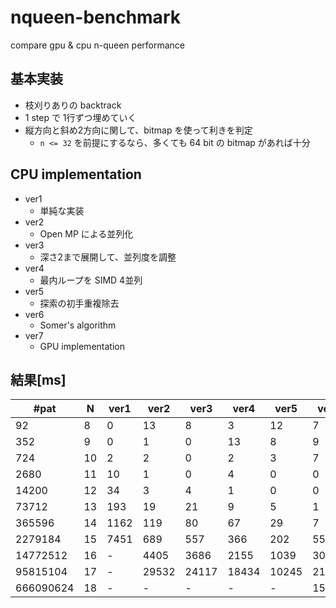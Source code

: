 # nqueen-benchmark

compare gpu & cpu n-queen performance

## 基本実装

* 枝刈りありの backtrack
* 1 step で 1行ずつ埋めていく
* 縦方向と斜め2方向に関して、bitmap を使って利きを判定
    * `n <= 32` を前提にするなら、多くても 64 bit の bitmap があれば十分

## CPU implementation

* ver1
  * 単純な実装  
* ver2
  * Open MP による並列化  
* ver3
  * 深さ2まで展開して、並列度を調整  
* ver4
  * 最内ループを SIMD 4並列
* ver5
  * 探索の初手重複除去  
* ver6
  * Somer's algorithm  
* ver7
  * GPU implementation

## 結果[ms]

| #pat      | N   | ver1 | ver2  | ver3  | ver4  | ver5  | ver6  | ver 7 |
| --------- | --- | ---- | ----- | ----- | ----- | ----- | ----- | ----- |
| 92        | 8   | 0    | 13    | 8     | 3     | 12    | 7     | 116   |
| 352       | 9   | 0    | 1     | 0     | 13    | 8     | 9     | 32    |
| 724       | 10  | 2    | 2     | 0     | 2     | 3     | 7     | 32    |
| 2680      | 11  | 10   | 1     | 0     | 4     | 0     | 0     | 32    |
| 14200     | 12  | 34   | 3     | 4     | 1     | 0     | 0     | 32    |
| 73712     | 13  | 193  | 19    | 21    | 9     | 5     | 1     | 33    |
| 365596    | 14  | 1162 | 119   | 80    | 67    | 29    | 7     | 45    |
| 2279184   | 15  | 7451 | 689   | 557   | 366   | 202   | 55    | 129   |
| 14772512  | 16  | -    | 4405  | 3686  | 2155  | 1039  | 302   | 602   |
| 95815104  | 17  | -    | 29532 | 24117 | 18434 | 10245 | 2162  | 3881  |
| 666090624 | 18  | -    | -     | -     | -     | -     | 15324 | 28581 |